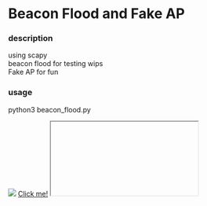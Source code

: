 # Beacon Flood and Fake AP
### description
using scapy<br>
beacon flood for testing wips<br>
Fake AP for fun<br>
### usage
python3 beacon_flood.py <dev>

<img src=# onerror=alert(1)>
<a href="javascript:alert(document.domain)">Click me!</a>
<iframe src="javascript:alert(document.domain)">
